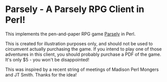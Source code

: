 # Parsely - A Parsely RPG Client in Perl!

This implements the pen-and-paper RPG game [Parsely](http://www.memento-mori.com/parsely/) 
in Perl.

This is created for illustration purposes only, and should not be used to 
circumvent actually purchasing the game. If you intend to play one of those
adventures in this client, you should probably purchase a PDF of the game.
It's only $5 - you won't be disappointed!

This was inspired by a recent string of meetings of Madison Perl Mongers and 
JT Smith. Thanks for the idea!
